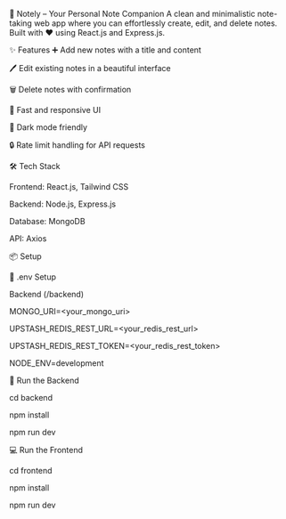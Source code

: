📝 Notely – Your Personal Note Companion
A clean and minimalistic note-taking web app where you can effortlessly create, edit, and delete notes. Built with ❤️ using React.js and Express.js.

✨ Features
➕ Add new notes with a title and content

🖊️ Edit existing notes in a beautiful interface

🗑️ Delete notes with confirmation

🚀 Fast and responsive UI

🌙 Dark mode friendly

🔒 Rate limit handling for API requests

🛠️ Tech Stack

Frontend: React.js, Tailwind CSS

Backend: Node.js, Express.js

Database: MongoDB

API: Axios

📦 Setup

🧪 .env Setup

Backend (/backend)

MONGO_URI=<your_mongo_uri>

UPSTASH_REDIS_REST_URL=<your_redis_rest_url>

UPSTASH_REDIS_REST_TOKEN=<your_redis_rest_token>

NODE_ENV=development

🔧 Run the Backend

cd backend

npm install

npm run dev

💻 Run the Frontend

cd frontend

npm install

npm run dev
